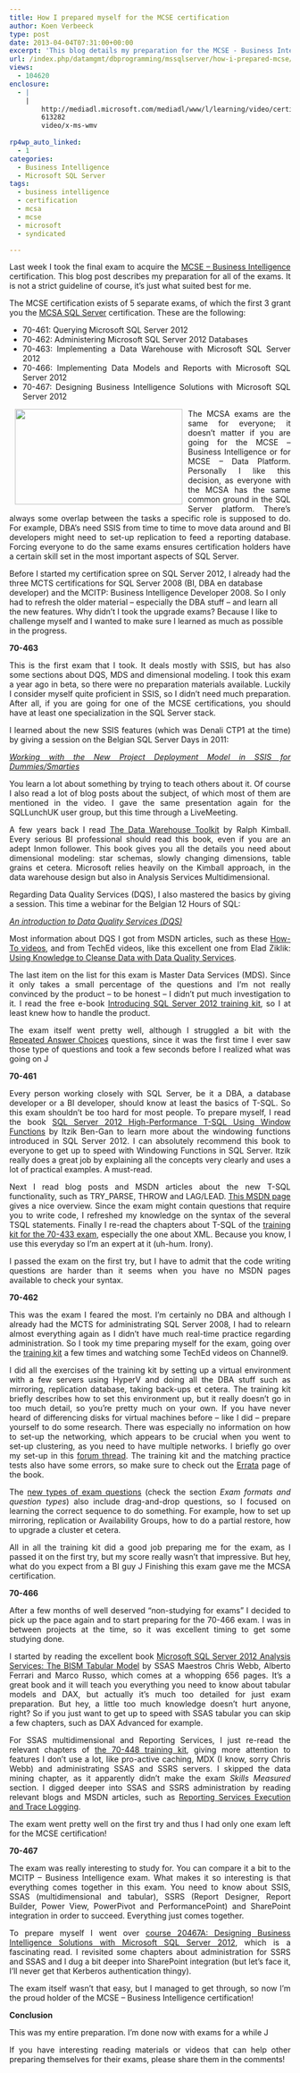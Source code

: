```yaml
---
title: How I prepared myself for the MCSE certification
author: Koen Verbeeck
type: post
date: 2013-04-04T07:31:00+00:00
excerpt: 'This blog details my preparation for the MCSE - Business Intelligence certification.'
url: /index.php/datamgmt/dbprogramming/mssqlserver/how-i-prepared-mcse/
views:
  - 104620
enclosure:
  - |
    |
        http://mediadl.microsoft.com/mediadl/www/l/learning/video/certification/exam/repeated_answer_series.wmv
        613282
        video/x-ms-wmv
        
rp4wp_auto_linked:
  - 1
categories:
  - Business Intelligence
  - Microsoft SQL Server
tags:
  - business intelligence
  - certification
  - mcsa
  - mcse
  - microsoft
  - syndicated

---
```

<p style="text-align: justify">
  Last week I took the final exam to acquire the <a href="http://www.microsoft.com/learning/en/us/mcse-sql-business-intelligence.aspx#fbid=EmSJ9xHTLm0">MCSE – Business Intelligence</a> certification. This blog post describes my preparation for all of the exams. It is not a strict guideline of course, it’s just what suited best for me.
</p>

<p style="text-align: justify">
  The MCSE certification exists of 5 separate exams, of which the first 3 grant you the <a href="http://www.microsoft.com/learning/en/us/mcsa-sql-certification.aspx#fbid=EmSJ9xHTLm0">MCSA SQL Server</a> certification. These are the following:
</p>

<ul style="text-align: justify">
  <li>
    70-461: Querying Microsoft SQL Server 2012
  </li>
  <li>
    70-462: Administering Microsoft SQL Server 2012 Databases
  </li>
  <li>
    70-463: Implementing a Data Warehouse with Microsoft SQL Server 2012
  </li>
  <li>
    70-466: Implementing Data Models and Reports with Microsoft SQL Server 2012
  </li>
  <li>
    70-467: Designing Business Intelligence Solutions with Microsoft SQL Server 2012
  </li>
</ul>

<a style="text-align: justify" href="/media/users/koenverbeeck/MCSEPrep/MCSE.jpg?mtime=1365060226"><img style="float: left;margin-left: 10px;margin-right: 10px" src="/wp-content/uploads/users/koenverbeeck/MCSEPrep/MCSE.jpg?mtime=1365060226" alt="" width="300" height="171" /></a>

<div class="image_block" style="text-align: justify">
  The MCSA exams are the same for everyone; it doesn’t matter if you are going for the MCSE – Business Intelligence or for MCSE – Data Platform. Personally I like this decision, as everyone with the MCSA has the same common ground in the SQL Server platform. There’s always some overlap between the tasks a specific role is supposed to do. For example, DBA’s need SSIS from time to time to move data around and BI developers might need to set-up replication to feed a reporting database. Forcing everyone to do the same exams ensures certification holders have a certain skill set in the most important aspects of SQL Server.
</div>

<span style="text-align: justify">Before I started my certification spree on SQL Server 2012, I already had the three MCTS certifications for SQL Server 2008 (BI, DBA en database developer) and the MCITP: Business Intelligence Developer 2008. So I only had to refresh the older material &#8211; especially the DBA stuff – and learn all the new features. Why didn’t I took the upgrade exams? Because I like to challenge myself and I wanted to make sure I learned as much as possible in the progress.</span>

<p style="text-align: justify">
  <strong>70-463</strong>
</p>

<p style="text-align: justify">
  This is the first exam that I took. It deals mostly with SSIS, but has also some sections about DQS, MDS and dimensional modeling. I took this exam a year ago in beta, so there were no preparation materials available. Luckily I consider myself quite proficient in SSIS, so I didn’t need much preparation. After all, if you are going for one of the MCSE certifications, you should have at least one specialization in the SQL Server stack.
</p>

<p style="text-align: justify">
  I learned about the new SSIS features (which was Denali CTP1 at the time) by giving a session on the Belgian SQL Server Days in 2011:
</p>

<p style="text-align: justify">
  <a href="http://technet.microsoft.com/en-us/video/working-with-the-new-project-deployment-model-in-ssis-for-dummies-smarties.aspx"><em>Working with the New Project Deployment Model in SSIS for Dummies/Smarties</em></a><em> </em>
</p>

<p style="text-align: justify">
  You learn a lot about something by trying to teach others about it. Of course I also read a lot of blog posts about the subject, of which most of them are mentioned in the video. I gave the same presentation again for the SQLLunchUK user group, but this time through a LiveMeeting.
</p>

<p style="text-align: justify">
  A few years back I read <a href="http://amzn.to/1fpLRrp">The Data Warehouse Toolkit</a> by Ralph Kimball. Every serious BI professional should read this book, even if you are an adept Inmon follower. This book gives you all the details you need about dimensional modeling: star schemas, slowly changing dimensions, table grains et cetera. Microsoft relies heavily on the Kimball approach, in the data warehouse design but also in Analysis Services Multidimensional.
</p>

<p style="text-align: justify">
  Regarding Data Quality Services (DQS), I also mastered the basics by giving a session. This time a webinar for the Belgian 12 Hours of SQL:
</p>

<p style="text-align: justify">
  <a href="http://technet.microsoft.com/en-us/video/an-introduction-to-data-quality-services-dqs.aspx"><em>An introduction to Data Quality Services (DQS)</em></a>
</p>

<p style="text-align: justify">
  Most information about DQS I got from MSDN articles, such as these <a href="http://technet.microsoft.com/en-us/sqlserver/jj737674">How-To videos</a>, and from TechEd videos, like this excellent one from Elad Ziklik: <a href="http://channel9.msdn.com/Events/TechEd/NorthAmerica/2011/DBI207">Using Knowledge to Cleanse Data with Data Quality Services</a>.
</p>

<p style="text-align: justify">
  The last item on the list for this exam is Master Data Services (MDS). Since it only takes a small percentage of the questions and I’m not really convinced by the product – to be honest – I didn’t put much investigation to it. I read the free e-book <a href="http://amzn.to/1LlkyNj">Introducing SQL Server 2012 training kit</a>, so I at least knew how to handle the product.
</p>

<p style="text-align: justify">
  The exam itself went pretty well, although I struggled a bit with the <a href="http://mediadl.microsoft.com/mediadl/www/l/learning/video/certification/exam/repeated_answer_series.wmv">Repeated Answer Choices</a> questions, since it was the first time I ever saw those type of questions and took a few seconds before I realized what was going on J
</p>

<p style="text-align: justify">
  <strong>70-461</strong>
</p>

<p style="text-align: justify">
  Every person working closely with SQL Server, be it a DBA, a database developer or a BI developer, should know at least the basics of T-SQL. So this exam shouldn’t be too hard for most people. To prepare myself, I read the book <a href="http://amzn.to/1LlkInS">SQL Server 2012 High-Performance T-SQL Using Window Functions</a> by Itzik Ben-Gan to learn more about the windowing functions introduced in SQL Server 2012. I can absolutely recommend this book to everyone to get up to speed with Windowing Functions in SQL Server. Itzik really does a great job by explaining all the concepts very clearly and uses a lot of practical examples. A must-read.
</p>

<p style="text-align: justify">
  Next I read blog posts and MSDN articles about the new T-SQL functionality, such as TRY_PARSE, THROW and LAG/LEAD. <a href="http://msdn.microsoft.com/en-us/library/09f0096e-ab95-4be0-8c01-f98753255747">This MSDN page</a> gives a nice overview. Since the exam might contain questions that require you to write code, I refreshed my knowledge on the syntax of the several TSQL statements. Finally I re-read the chapters about T-SQL of the <a href="http://amzn.to/1PmAAUY">training kit for the 70-433 exam</a>, especially the one about XML. Because you know, I use this everyday so I’m an expert at it (uh-hum. Irony).
</p>

<p style="text-align: justify">
  I passed the exam on the first try, but I have to admit that the code writing questions are harder than it seems when you have no MSDN pages available to check your syntax.
</p>

<p style="text-align: justify">
  <strong>70-462</strong>
</p>

<p style="text-align: justify">
  This was the exam I feared the most. I’m certainly no DBA and although I already had the MCTS for administrating SQL Server 2008, I had to relearn almost everything again as I didn’t have much real-time practice regarding administration. So I took my time preparing myself for the exam, going over the <a href="http://amzn.to/1fpNe9s">training kit</a> a few times and watching some TechEd videos on Channel9.
</p>

<p style="text-align: justify">
  I did all the exercises of the training kit by setting up a virtual environment with a few servers using HyperV and doing all the DBA stuff such as mirroring, replication database, taking back-ups et cetera. The training kit briefly describes how to set this environment up, but it really doesn’t go in too much detail, so you’re pretty much on your own. If you have never heard of differencing disks for virtual machines before – like I did – prepare yourself to do some research. There was especially no information on how to set-up the networking, which appears to be crucial when you went to set-up clustering, as you need to have multiple networks. I briefly go over my set-up in this <a href="http://www.sqlservercentral.com/Forums/Topic1377933-10-1.aspx#bm1421996">forum thread</a>. The training kit and the matching practice tests also have some errors, so make sure to check out the <a href="http://oreilly.com/catalog/errataunconfirmed.csp?isbn=0790145345134">Errata</a> page of the book.
</p>

<p style="text-align: justify">
  The <a href="http://www.microsoft.com/learning/en/us/certification-exams.aspx#fbid=HsP2QW2phvi">new types of exam questions</a> (check the section <em>Exam formats and question types</em>) also include drag-and-drop questions, so I focused on learning the correct sequence to do something. For example, how to set up mirroring, replication or Availability Groups, how to do a partial restore, how to upgrade a cluster et cetera.
</p>

<p style="text-align: justify">
  All in all the training kit did a good job preparing me for the exam, as I passed it on the first try, but my score really wasn’t that impressive. But hey, what do you expect from a BI guy J Finishing this exam gave me the MCSA certification.
</p>

<p style="text-align: justify">
  <strong>70-466</strong>
</p>

<p style="text-align: justify">
  After a few months of well deserved “non-studying for exams” I decided to pick up the pace again and to start preparing for the 70-466 exam. I was in between projects at the time, so it was excellent timing to get some studying done.
</p>

<p style="text-align: justify">
  I started by reading the excellent book <a href="http://amzn.to/1Lll6Ts">Microsoft SQL Server 2012 Analysis Services: The BISM Tabular Model</a> by SSAS Maestros Chris Webb, Alberto Ferrari and Marco Russo, which comes at a whopping 656 pages. It’s a great book and it will teach you everything you need to know about tabular models and DAX, but actually it’s much too detailed for just exam preparation. But hey, a little too much knowledge doesn’t hurt anyone, right? So if you just want to get up to speed with SSAS tabular you can skip a few chapters, such as DAX Advanced for example.
</p>

<p style="text-align: justify">
  For SSAS multidimensional and Reporting Services, I just re-read the relevant chapters of <a href="http://amzn.to/1fpNzJi">the 70-448 training kit</a>, giving more attention to features I don’t use a lot, like pro-active caching, MDX (I know, sorry Chris Webb) and administrating SSAS and SSRS servers. I skipped the data mining chapter, as it apparently didn’t make the exam <em>Skills Measured</em> section. I digged deeper into SSAS and SSRS administration by reading relevant blogs and MSDN articles, such as <a href="http://msdn.microsoft.com/en-us/library/ms157403.aspx">Reporting Services Execution and Trace Logging</a>.
</p>

<p style="text-align: justify">
  The exam went pretty well on the first try and thus I had only one exam left for the MCSE certification!
</p>

<p style="text-align: justify">
  <strong>70-467</strong>
</p>

<p style="text-align: justify">
  The exam was really interesting to study for. You can compare it a bit to the MCITP – Business Intelligence exam. What makes it so interesting is that everything comes together in this exam. You need to know about SSIS, SSAS (multidimensional and tabular), SSRS (Report Designer, Report Builder, Power View, PowerPivot and PerformancePoint) and SharePoint integration in order to succeed. Everything just comes together.
</p>

<p style="text-align: justify">
  To prepare myself I went over <a href="http://www.microsoft.com/learning/en/us/course.aspx?id=20467a#fbid=HsP2QW2phvi">course 20467A: Designing Business Intelligence Solutions with Microsoft SQL Server 2012</a>, which is a fascinating read. I revisited some chapters about administration for SSRS and SSAS and I dug a bit deeper into SharePoint integration (but let’s face it, I’ll never get that Kerberos authentication thingy).
</p>

<p style="text-align: justify">
  The exam itself wasn’t that easy, but I managed to get through, so now I’m the proud holder of the MCSE – Business Intelligence certification!
</p>

<p style="text-align: justify">
  <strong>Conclusion</strong>
</p>

<p style="text-align: justify">
  This was my entire preparation. I’m done now with exams for a while J
</p>

<p style="text-align: justify">
  If you have interesting reading materials or videos that can help other preparing themselves for their exams, please share them in the comments!
</p>